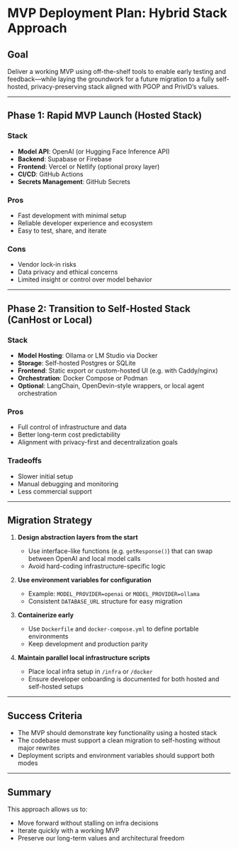 # MVP Deployment Plan: Hybrid Stack Approach

## Goal

Deliver a working MVP using off-the-shelf tools to enable early testing and feedback—while laying the groundwork for a future migration to a fully self-hosted, privacy-preserving stack aligned with PGOP and PrivID’s values.

---

## Phase 1: Rapid MVP Launch (Hosted Stack)

### Stack
- **Model API**: OpenAI (or Hugging Face Inference API)
- **Backend**: Supabase or Firebase
- **Frontend**: Vercel or Netlify (optional proxy layer)
- **CI/CD**: GitHub Actions
- **Secrets Management**: GitHub Secrets

### Pros
- Fast development with minimal setup
- Reliable developer experience and ecosystem
- Easy to test, share, and iterate

### Cons
- Vendor lock-in risks
- Data privacy and ethical concerns
- Limited insight or control over model behavior

---

## Phase 2: Transition to Self-Hosted Stack (CanHost or Local)

### Stack
- **Model Hosting**: Ollama or LM Studio via Docker
- **Storage**: Self-hosted Postgres or SQLite
- **Frontend**: Static export or custom-hosted UI (e.g. with Caddy/nginx)
- **Orchestration**: Docker Compose or Podman
- **Optional**: LangChain, OpenDevin-style wrappers, or local agent orchestration

### Pros
- Full control of infrastructure and data
- Better long-term cost predictability
- Alignment with privacy-first and decentralization goals

### Tradeoffs
- Slower initial setup
- Manual debugging and monitoring
- Less commercial support

---

## Migration Strategy

1. **Design abstraction layers from the start**
   - Use interface-like functions (e.g. `getResponse()`) that can swap between OpenAI and local model calls
   - Avoid hard-coding infrastructure-specific logic

2. **Use environment variables for configuration**
   - Example: `MODEL_PROVIDER=openai` or `MODEL_PROVIDER=ollama`
   - Consistent `DATABASE_URL` structure for easy migration

3. **Containerize early**
   - Use `Dockerfile` and `docker-compose.yml` to define portable environments
   - Keep development and production parity

4. **Maintain parallel local infrastructure scripts**
   - Place local infra setup in `/infra` or `/docker`
   - Ensure developer onboarding is documented for both hosted and self-hosted setups

---

## Success Criteria

- The MVP should demonstrate key functionality using a hosted stack
- The codebase must support a clean migration to self-hosting without major rewrites
- Deployment scripts and environment variables should support both modes

---

## Summary

This approach allows us to:
- Move forward without stalling on infra decisions
- Iterate quickly with a working MVP
- Preserve our long-term values and architectural freedom
